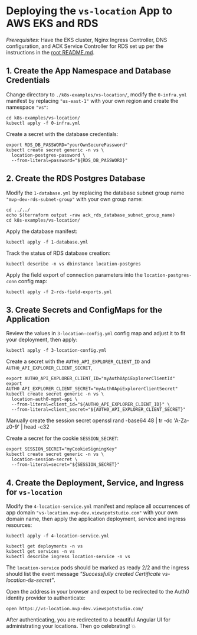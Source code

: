 
# Deploying the `vs-location` App to AWS EKS and RDS

*Prerequisites:* Have the EKS cluster, Nginx Ingress Controller, DNS configuration, and ACK Service Controller for RDS
set up per the instructions in the [root README.md](../../README.md).

## 1. Create the App Namespace and Database Credentials

Change directory to `./k8s-examples/vs-location/`, modify the `0-infra.yml` manifest by replacing `"us-east-1"`
with your own region and create the namespace `"vs"`:

    cd k8s-examples/vs-location/
    kubectl apply -f 0-infra.yml

Create a secret with the database credentials:

    export RDS_DB_PASSWORD="yourOwnSecurePassword"
    kubectl create secret generic -n vs \
      location-postgres-password \
      --from-literal=password="${RDS_DB_PASSWORD}"


## 2. Create the RDS Postgres Database

Modify the `1-database.yml` by replacing the database subnet group name `"mvp-dev-rds-subnet-group"` with your
own group name:

    cd ../../
    echo $(terraform output -raw ack_rds_database_subnet_group_name)
    cd k8s-examples/vs-location/

Apply the database manifest:

    kubectl apply -f 1-database.yml

Track the status of RDS database creation:

    kubectl describe -n vs dbinstance location-postgres

Apply the field export of connection parameters into the `location-postgres-conn` config map:

    kubectl apply -f 2-rds-field-exports.yml


## 3. Create Secrets and ConfigMaps for the Application

Review the values in `3-location-config.yml` config map and adjust it to fit your deployment, then apply:

    kubectl apply -f 3-location-config.yml

Create a secret with the `AUTH0_API_EXPLORER_CLIENT_ID` and `AUTH0_API_EXPLORER_CLIENT_SECRET`,

    export AUTH0_API_EXPLORER_CLIENT_ID="myAuth0ApiExplorerClientId"
    export AUTH0_API_EXPLORER_CLIENT_SECRET="myAuth0ApiExplorerClientSecret"
    kubectl create secret generic -n vs \
      location-auth0-mgmt-api \
      --from-literal=client_id="${AUTH0_API_EXPLORER_CLIENT_ID}" \
      --from-literal=client_secret="${AUTH0_API_EXPLORER_CLIENT_SECRET}"

Manually create the session secret
    openssl rand -base64 48 | tr -dc 'A-Za-z0-9' | head -c32

Create a secret for the cookie `SESSION_SECRET`:

    export SESSION_SECRET="myCookieSigningKey"
    kubectl create secret generic -n vs \
      location-session-secret \
      --from-literal=secret="${SESSION_SECRET}"


## 4. Create the Deployment, Service, and Ingress for `vs-location`

Modify the `4-location-service.yml` manifest and replace all occurrences of
app domain `"vs-location.mvp-dev.viewspotstudio.com"` with your own domain name, then apply the application
deployment, service and ingress resources:

    kubectl apply -f 4-location-service.yml

    kubectl get deployments -n vs
    kubectl get services -n vs
    kubectl describe ingress location-service -n vs

The `location-service` pods should be marked as ready 2/2 and the ingress should list the event message
_"Successfully created Certificate vs-location-tls-secret"_.

Open the address in your browser and expect to be redirected to the Auth0 identity provider to authenticate:

    open https://vs-location.mvp-dev.viewspotstudio.com/

After authenticating, you are redirected to a beautiful Angular UI for administrating your locations. Then go
celebrating! :boom:
